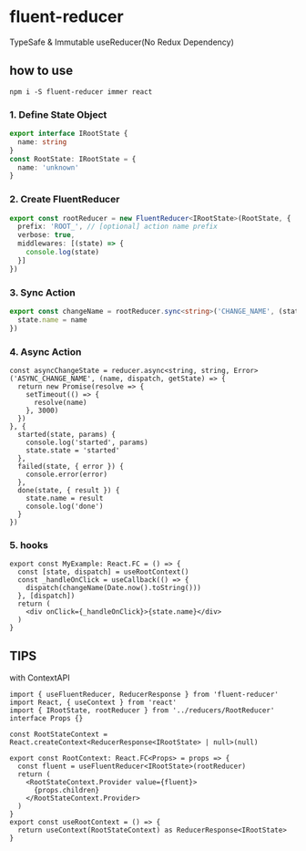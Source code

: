 # fluent-reducer

TypeSafe & Immutable useReducer(No Redux Dependency)

## how to use

```
npm i -S fluent-reducer immer react
```

### 1. Define State Object
```./example/src/reducers/RootReducers.ts
export interface IRootState {
  name: string
}
const RootState: IRootState = {
  name: 'unknown'
}
```

### 2. Create FluentReducer
```./example/src/reducers/RootReducers.ts
export const rootReducer = new FluentReducer<IRootState>(RootState, {
  prefix: 'ROOT_', // [optional] action name prefix
  verbose: true,
  middlewares: [(state) => {
    console.log(state)
  }]
})
```

### 3. Sync Action
```./example/src/reducers/RootReducers.ts
export const changeName = rootReducer.sync<string>('CHANGE_NAME', (state, name) => {
  state.name = name
})
```

### 4. Async Action
```
const asyncChangeState = reducer.async<string, string, Error>('ASYNC_CHANGE_NAME', (name, dispatch, getState) => {
  return new Promise(resolve => {
    setTimeout(() => {
      resolve(name)
    }, 3000)
  })
}, {
  started(state, params) {
    console.log('started', params)
    state.state = 'started'
  },
  failed(state, { error }) {
    console.error(error)
  },
  done(state, { result }) {
    state.name = result
    console.log('done')
  }
})
```

### 5. hooks

```./example/src/MyExample.tsx
export const MyExample: React.FC = () => {
  const [state, dispatch] = useRootContext()
  const _handleOnClick = useCallback(() => {
    dispatch(changeName(Date.now().toString()))
  }, [dispatch])
  return (
    <div onClick={_handleOnClick}>{state.name}</div>
  )
}
```

## TIPS

with ContextAPI

```./example/src/context/RootContext.tsx
import { useFluentReducer, ReducerResponse } from 'fluent-reducer'
import React, { useContext } from 'react'
import { IRootState, rootReducer } from '../reducers/RootReducer'
interface Props {}

const RootStateContext = React.createContext<ReducerResponse<IRootState> | null>(null)

export const RootContext: React.FC<Props> = props => {
  const fluent = useFluentReducer<IRootState>(rootReducer)
  return (
    <RootStateContext.Provider value={fluent}>
      {props.children}
    </RootStateContext.Provider>
  )
}
export const useRootContext = () => {
  return useContext(RootStateContext) as ReducerResponse<IRootState>
}
```